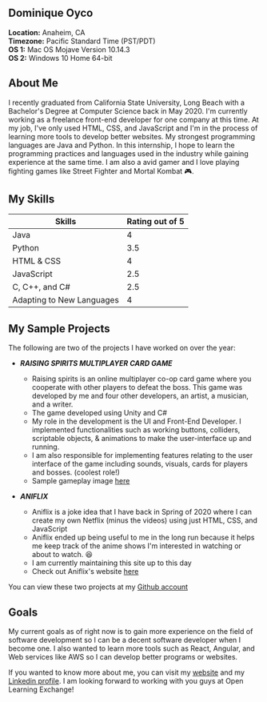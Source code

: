Dominique Oyco
--------------

**Location:** Anaheim, CA  
**Timezone:** Pacific Standard Time (PST/PDT)  
**OS 1:** Mac OS Mojave Version 10.14.3   
**OS 2:** Windows 10 Home 64-bit

About Me
---------------
I recently graduated from California State University, Long Beach with a Bachelor's Degree at Computer Science back in May 2020. I'm currently working as a freelance front-end developer for one company at this time. At my job, I've only used HTML, CSS, and JavaScript and I'm in the process of learning more tools to develop better websites. My strongest programming languages are Java and Python. In this internship, I hope to learn the programming practices and languages used in the industry while gaining experience at the same time. I am also a avid gamer and I love playing fighting games like Street Fighter and Mortal Kombat :video_game:.

My Skills
-------------------------
Skills | Rating out of 5
------------ | -------------
Java | 4
Python | 3.5
HTML & CSS | 4
JavaScript | 2.5
C, C++, and C# | 2.5
Adapting to New Languages | 4


My Sample Projects
-------------------------
The following are two of the projects I have worked on over the year:  

- ***RAISING SPIRITS MULTIPLAYER CARD GAME***  
  - Raising spirits is an online multiplayer co-op card game where you cooperate with other players to defeat the boss. This game was developed by me 
  and four other developers, an artist, a musician, and a writer. 
  - The game developed using Unity and C#
  - My role in the development is the UI and Front-End Developer.	I implemented functionalities such as working buttons, colliders, scriptable objects,
  & animations to make the user-interface up and running.
  - I am also responsible for implementing features relating to the user interface of the game including sounds, visuals, cards for players and bosses.
  (coolest role!)  
  - Sample gameplay image [here](https://dominiqueoyco.github.io/Portfolio/Project%20Images/RAISING%20SPIRITS%203.png)

- ***ANIFLIX***
  - Aniflix is a joke idea that I have back in Spring of 2020 where I can create my own Netflix (minus the videos) using just HTML, CSS, and JavaScript
  - Aniflix ended up being useful to me in the long run because it helps me keep track of the anime shows I'm interested in watching or about to watch. :satisfied:
  - I am currently maintaining this site up to this day
  - Check out Aniflix's website [here](https://aniflix.fun)

You can view these two projects at my [Github account](https://github.com/DominiqueOyco)


Goals
-------------------------
My current goals as of right now is to gain more experience on the field of software development so I can be a decent software developer when I become one. I also wanted to learn more tools such as React, Angular, and Web services like AWS so I can develop better programs or websites.  
  
    
    
If you wanted to know more about me, you can visit my [website](https://dominiqueoyco.github.io/Portfolio/) and my [Linkedin profile](https://www.linkedin.com/in/dominique-oyco-27267abb/). I am looking forward to working with you guys at Open Learning Exchange!



